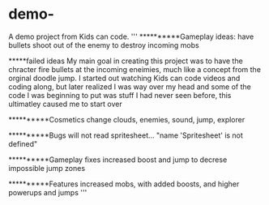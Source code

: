 # demo-
A demo project from Kids can code. 
'''
**********Gameplay ideas:
have bullets shoot out of the enemy to destroy incoming mobs 

*****failed ideas 
My main goal in creating this project was to have the chracter fire bullets at the 
incoming eneimies, much like a concept from the orginal doodle jump. I started out watching Kids can code 
videos and coding along, but later realized I was way over my head and some of the code I was beginning 
to put was stuff I had never seen before, this ultimatley caused me to start over

**********Cosmetics
change clouds, enemies, sound, jump, explorer

**********Bugs
will not read spritesheet... "name 'Spritesheet' is not defined"

**********Gameplay fixes
increased boost and jump to decrese impossible jump zones 

**********Features
increased mobs, with added boosts, and higher powerups and jumps 
'''
